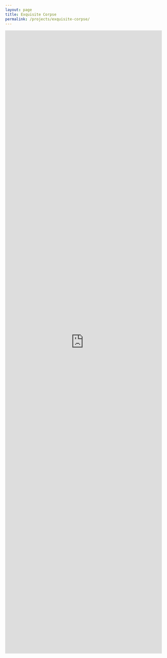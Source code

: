 ```yaml
---
layout: page
title: Exquisite Corpse
permalink: /projects/exquisite-corpse/
---
```

<script language="javascript" type="text/javascript" src="http://code.jquery.com/jquery-latest.min.js"></script>
<script language="javascript" type="text/javascript" src="/scripts/iframeResizer.min.js"></script>
<script language="javascript" type="text/javascript" src="/scripts/ec.js"></script>
<iframe id="ecframe" src="http://ec.harpojaeger.com/exquisite-corpse-jquery.php" frameborder="0" width="100%" height="2000px" scrolling="no">&nbsp;</iframe>

<!-- Dependencies so far: https://gist.github.com/mmanela/3207867
-jquery
https://github.com/davidjbradshaw/iframe-resizer
http://madskristensen.net/post/iframe-cross-domain-javascript-calls
-->